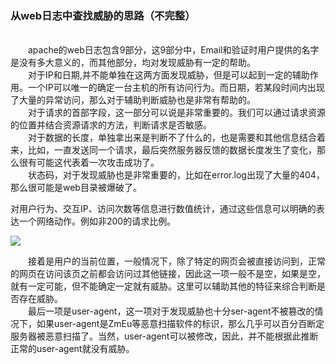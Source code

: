 ### 从web日志中查找威胁的思路（不完整）
<br>&emsp;&emsp;apache的web日志包含9部分，这9部分中，Email和验证时用户提供的名字是没有多大意义的，而其他部分，均对发现威胁有一定的帮助。
<br>&emsp;&emsp;对于IP和日期,并不能单独在这两方面发现威胁，但是可以起到一定的辅助作用。一个IP可以唯一的确定一台主机的所有访问行为。而日期，若某段时间内出现了大量的异常访问，那么对于辅助判断威胁也是非常有帮助的。
<br>&emsp;&emsp;对于请求的首部字段，这一部分可以说是非常重要的。我们可以通过请求资源的位置并结合资源请求的方法，判断请求是否敏感。
<br>&emsp;&emsp;对于数据的长度，单独拿出来是判断不了什么的，也是需要和其他信息结合着来，比如，一直发送同一个请求，最后突然服务器反馈的数据长度发生了变化，那么很有可能这代表着一次攻击成功了。
<br>&emsp;&emsp;状态码，对于发现威胁也是非常重要的，比如在error.log出现了大量的404，那么很可能是web目录被爆破了。
<br>

​	对用户行为、交互IP、访问次数等信息进行数值统计，通过这些信息可以明确的表达一个网络动作。例如非200的请求比例。<br>

![](F:\web-project-NSN\pic\list.png)

&emsp;&emsp;接着是用户的当前位置，一般情况下，除了特定的网页会被直接访问到，正常的网页在访问该页之前都会访问过其他链接，因此这一项一般不是空，如果是空，就有一定可能，但不能确定一定就有威胁。这里可以辅助其他的特征来综合判断是否存在威胁。
<br>&emsp;&emsp;最后一项是user-agent，这一项对于发现威胁也十分ser-agent不被篡改的情况下，如果user-agent是ZmEu等恶意扫描软件的标识，那么几乎可以百分百断定服务器被恶意扫描了。当然，user-agent可以被修改，因此，并不能根据此推断正常的user-agent就没有威胁。